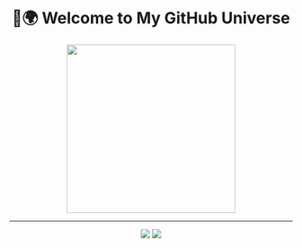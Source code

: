 <h1 align="center">
  👋🌍 Welcome to My GitHub Universe
</h1>

<p align="center">
  <img src="https://raw.githubusercontent.com/rajput2107/rajput2107/master/Assets/Developer.gif" width="300"/>
</p>

---

 <p align="center"> <img src="https://img.shields.io/badge/-Python-3776AB?style=for-the-badge&logo=python&logoColor=white"/> <img src="https://img.shields.io/badge/-R-276DC3?style=for-the-badge&logo=r&logoColor=white"/> </p>
